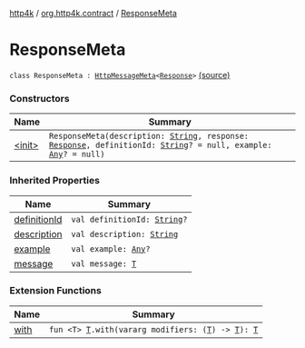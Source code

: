 [http4k](../../index.md) / [org.http4k.contract](../index.md) / [ResponseMeta](./index.md)

# ResponseMeta

`class ResponseMeta : `[`HttpMessageMeta`](../-http-message-meta/index.md)`<`[`Response`](../../org.http4k.core/-response/index.md)`>` [(source)](https://github.com/http4k/http4k/blob/master/http4k-contract/src/main/kotlin/org/http4k/contract/routeMeta.kt#L28)

### Constructors

| Name | Summary |
|---|---|
| [&lt;init&gt;](-init-.md) | `ResponseMeta(description: `[`String`](https://kotlinlang.org/api/latest/jvm/stdlib/kotlin/-string/index.html)`, response: `[`Response`](../../org.http4k.core/-response/index.md)`, definitionId: `[`String`](https://kotlinlang.org/api/latest/jvm/stdlib/kotlin/-string/index.html)`? = null, example: `[`Any`](https://kotlinlang.org/api/latest/jvm/stdlib/kotlin/-any/index.html)`? = null)` |

### Inherited Properties

| Name | Summary |
|---|---|
| [definitionId](../-http-message-meta/definition-id.md) | `val definitionId: `[`String`](https://kotlinlang.org/api/latest/jvm/stdlib/kotlin/-string/index.html)`?` |
| [description](../-http-message-meta/description.md) | `val description: `[`String`](https://kotlinlang.org/api/latest/jvm/stdlib/kotlin/-string/index.html) |
| [example](../-http-message-meta/example.md) | `val example: `[`Any`](https://kotlinlang.org/api/latest/jvm/stdlib/kotlin/-any/index.html)`?` |
| [message](../-http-message-meta/message.md) | `val message: `[`T`](../-http-message-meta/index.md#T) |

### Extension Functions

| Name | Summary |
|---|---|
| [with](../../org.http4k.core/with.md) | `fun <T> `[`T`](../../org.http4k.core/with.md#T)`.with(vararg modifiers: (`[`T`](../../org.http4k.core/with.md#T)`) -> `[`T`](../../org.http4k.core/with.md#T)`): `[`T`](../../org.http4k.core/with.md#T) |
